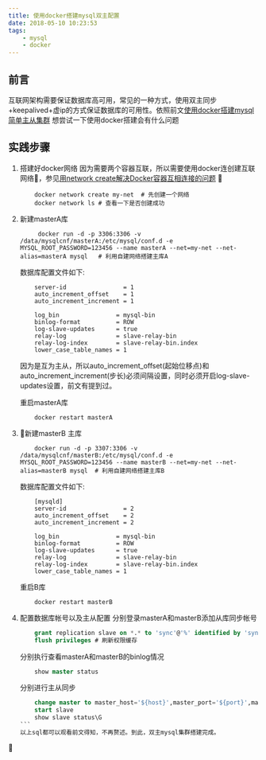 ```yaml
---
title: 使用docker搭建mysql双主配置
date: 2018-05-10 10:23:53
tags:
    - mysql
    - docker
---
```

## 前言

互联网架构需要保证数据库高可用，常见的一种方式，使用双主同步+keepalived+虚ip的方式保证数据库的可用性。依照前文[使用docker搭建mysql简单主从集群](https://fibbery.me/2018/05/09/%E4%BD%BF%E7%94%A8docker%E6%90%AD%E5%BB%BAmysql%E7%AE%80%E5%8D%95%E4%B8%BB%E4%BB%8E%E9%9B%86%E7%BE%A4/) 想尝试一下使用docker搭建会有什么问题

## 实践步骤

1. 搭建好docker网络
    因为需要两个容器互联，所以需要使用docker连创建互联网络，参见[用network create解决Docker容器互相连接的问题](http://www.up4dev.com/2016/10/09/docker-network-create/)
    
    ```shell
        docker network create my-net  # 先创建一个网络
        docker network ls # 查看一下是否创建成功
    ```

2. 新建masterA库

    ```shell
         docker run -d -p 3306:3306 -v /data/mysqlcnf/masterA:/etc/mysql/conf.d -e MYSQL_ROOT_PASSWORD=123456 --name masterA --net=my-net --net-alias=masterA mysql   # 利用自建网络搭建主库A
    ```

    数据库配置文件如下:

    ```shell
        server-id                = 1
        auto_increment_offset    = 1
        auto_increment_increment = 1

        log_bin                = mysql-bin
        binlog-format          = ROW
        log-slave-updates      = true
        relay-log              = slave-relay-bin
        relay-log-index        = slave-relay-bin.index
        lower_case_table_names = 1
    ```

    因为是互为主从，所以auto_increment_offset(起始位移点)和auto_increment_increment(步长)必须间隔设置，同时必须开启log-slave-updates设置，前文有提到过。

    重启masterA库

    ```shell
        docker restart masterA
    ```
3. 新建masterB 主库

    ```shell
        docker run -d -p 3307:3306 -v /data/mysqlcnf/masterB:/etc/mysql/conf.d -e MYSQL_ROOT_PASSWORD=123456 --name masterB --net=my-net --net-alias=masterB mysql  # 利用自建网络搭建主库B
    ```

    数据库配置文件如下:

    ```shell
        [mysqld]
        server-id                = 2
        auto_increment_offset    = 2
        auto_increment_increment = 2

        log_bin                = mysql-bin
        binlog-format          = ROW
        log-slave-updates      = true
        relay-log              = slave-relay-bin
        relay-log-index        = slave-relay-bin.index
        lower_case_table_names = 1
    ```

    重启B库

    ```shell
        docker restart masterB
    ```

4. 配置数据库帐号以及主从配置
    分别登录masterA和masterB添加从库同步帐号

    ```sql
        grant replication slave on *.* to 'sync'@'%' identified by 'sync'  # 新建同步帐号
        flush privileges # 刷新权限缓存
    ```

    分别执行查看masterA和masterB的binlog情况

    ```sql
        show master status
    ```

    分别进行主从同步
    ```sql
        change master to master_host='${host}',master_port='${port}',master_user= '${master_user}' ,master_password='${master_password}',master_log_file='${master_log_file}',master_log_pos='${master_log_pos}'
        start slave
        show slave status\G
    ```　
    以上sql都可以观看前文得知，不再赘述。到此，双主mysql集群搭建完成。

